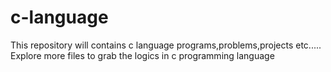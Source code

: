 # c-language
This repository will contains c language programs,problems,projects etc.....
Explore more files to grab the logics in c programming language 
